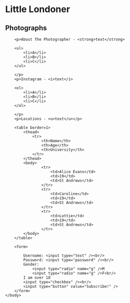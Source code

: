 <html>
	<head>
		<title>Little Londoner</title>
	</head>
	<body>
		<h1>Little Londoner</h1>
		<h2>Photographs</h2>

		<p>About The Photographer - <strong>text</strong>

		<ul>
			<li>A</li>
			<li>B</li>
			<li>C</li>
		</ul>

		</p>
		<p>Instagram - <i>text</i>

		<ol>
			<li>A</li>
			<li>B</li>
			<li>C</li>
		</ol>

		</p>
		<p>Locations - <u>text</u></p>

		<table border=1>
			<thead>
				<tr>
					<th>Name</th>
					<th>Age</th>
					<th>University</th>
				</tr>
			</thead>
			<body>
					<tr>
						<td>Alice Evans</td>
						<td>19</td>
						<td>St Andrews</td>
					</tr>
					<tr>
						<td>Caroline</td>
						<td>19</td>
						<td>St Andrews</td>
					</tr>
					<tr>
						<td>Lottie</td>
						<td>19</td>
						<td>St Andrews</td>
					</tr>
			</body>
		</table>

		<form>

			Username: <input type="text" /><br/>
			Password: <input type="password" /><br/>
			Gender:
				<input type="radio" name="g" />M
				<input type="radio" name="g" />F<br/>
			I am over 18
			<input type="checkbox" /><br/>
			<input type="button" value="Subscribe!" />
		</form>
	</body>
</html>
